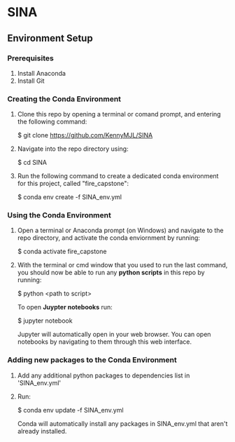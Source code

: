 # SINA
## Environment Setup

### Prerequisites
1. Install Anaconda
2. Install Git



### Creating the Conda Environment
1. Clone this repo by opening a terminal or comand prompt, and entering the following command:

    $ git clone https://github.com/KennyMJL/SINA
2. Navigate into the repo directory using:

    $ cd SINA

3. Run the following command to create a dedicated conda environment for this project, called "fire_capstone":

    $ conda env create -f SINA_env.yml

### Using the Conda Environment
1. Open a terminal or Anaconda prompt (on Windows) and navigate to the repo directory, and activate the conda enviornment by running:

    $ conda activate fire_capstone
2. With the terminal or cmd window that you used to run the last command, you should now be able to run any __python scripts__ in this repo by running:

    $ python \<path to script\>
    
    To open __Juypter notebooks__ run:

    $ jupyter notebook
    
    Jupyter will automatically open in your web browser. You can open notebooks by navigating to them through this web interface.

### Adding new packages to the Conda Environment
1. Add any additional python packages to dependencies list in 'SINA_env.yml'
2. Run:

    $ conda env update -f SINA_env.yml

    Conda will automatically install any packages in SINA_env.yml that aren't already installed.
